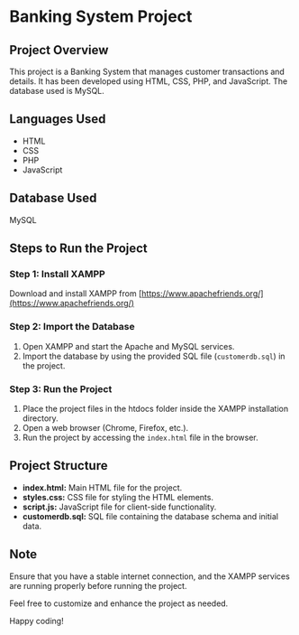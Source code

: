 # Banking System Project

## Project Overview
This project is a Banking System that manages customer transactions and details. It has been developed using HTML, CSS, PHP, and JavaScript. The database used is MySQL.

## Languages Used
- HTML
- CSS
- PHP
- JavaScript

## Database Used
MySQL

## Steps to Run the Project

### Step 1: Install XAMPP
Download and install XAMPP from [https://www.apachefriends.org/](https://www.apachefriends.org/)

### Step 2: Import the Database
1. Open XAMPP and start the Apache and MySQL services.
2. Import the database by using the provided SQL file (`customerdb.sql`) in the project.

### Step 3: Run the Project
1. Place the project files in the htdocs folder inside the XAMPP installation directory.
2. Open a web browser (Chrome, Firefox, etc.).
3. Run the project by accessing the `index.html` file in the browser.

## Project Structure
- **index.html:** Main HTML file for the project.
- **styles.css:** CSS file for styling the HTML elements.
- **script.js:** JavaScript file for client-side functionality.
- **customerdb.sql:** SQL file containing the database schema and initial data.

## Note
Ensure that you have a stable internet connection, and the XAMPP services are running properly before running the project.

Feel free to customize and enhance the project as needed.

Happy coding!

